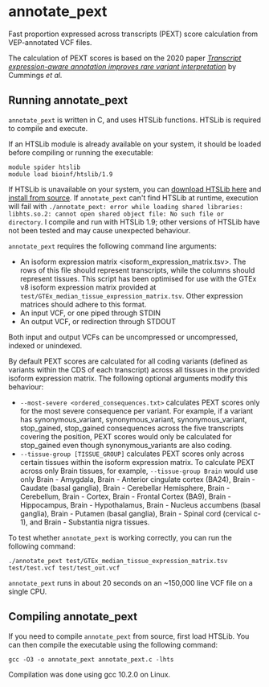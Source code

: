 # annotate_pext
Fast proportion expressed across transcripts (PEXT) score calculation from VEP-annotated VCF files.

The calculation of PEXT scores is based on the 2020 paper *[Transcript expression-aware annotation improves rare variant interpretation](https://www.nature.com/articles/s41586-020-2329-2)* by Cummings *et al.*

## Running annotate_pext

```annotate_pext``` is written in C, and uses HTSLib functions. HTSLib is required to compile and execute.

If an HTSLib module is already available on your system, it should be loaded before compiling or running the executable:

```
module spider htslib
module load bioinf/htslib/1.9
```

If HTSLib is unavailable on your system, you can [download HTSLib here](https://www.htslib.org/download/) and [install from source](https://github.com/samtools/htslib/blob/develop/INSTALL). If ```annotate_pext``` can't find HTSLib at runtime, execution will fail with ```./annotate_pext: error while loading shared libraries: libhts.so.2: cannot open shared object file: No such file or directory```. I compile and run with HTSLib 1.9; other versions of HTSLib have not been tested and may cause unexpected behaviour.

```annotate_pext``` requires the following command line arguments:
* An isoform expression matrix <isoform_expression_matrix.tsv>. The rows of this file should represent transcripts, while the columns should represent tissues. This script has been optimised for use with the GTEx v8 isoform expression matrix provided at ```test/GTEx_median_tissue_expression_matrix.tsv```. Other expression matrices should adhere to this format.
* An input VCF, or one piped through STDIN
* An output VCF, or redirection through STDOUT

Both input and output VCFs can be uncompressed or uncompressed, indexed or unindexed.

By default PEXT scores are calculated for all coding variants (defined as variants within the CDS of each transcript) across all tissues in the provided isoform expression matrix. The following optional arguments modify this behaviour:
* ```--most-severe <ordered_consequences.txt>``` calculates PEXT scores only for the most severe consequence per variant. For example, if a variant has synonymous_variant, synonymous_variant, synonymous_variant, stop_gained, stop_gained consequences across the five transcripts covering the position, PEXT scores would only be calculated for stop_gained even though synonymous_variants are also coding.
* ```--tissue-group [TISSUE_GROUP]``` calculates PEXT scores only across certain tissues within the isoform expression matrix. To calculate PEXT across only Brain tissues, for example, ```--tissue-group Brain``` would use only Brain - Amygdala, Brain - Anterior cingulate cortex (BA24), Brain - Caudate (basal ganglia), Brain - Cerebellar Hemisphere, Brain - Cerebellum, Brain - Cortex, Brain - Frontal Cortex (BA9), Brain - Hippocampus, Brain - Hypothalamus, Brain - Nucleus accumbens (basal ganglia), Brain - Putamen (basal ganglia), Brain - Spinal cord (cervical c-1), and Brain - Substantia nigra tissues.

To test whether ```annotate_pext``` is working correctly, you can run the following command:

```
./annotate_pext test/GTEx_median_tissue_expression_matrix.tsv test/test.vcf test/test_out.vcf
```
```annotate_pext``` runs in about 20 seconds on an ~150,000 line VCF file on a single CPU.

## Compiling annotate_pext

If you need to compile ```annotate_pext``` from source, first load HTSLib. You can then compile the executable using the following command:

```gcc -O3 -o annotate_pext annotate_pext.c -lhts```

Compilation was done using gcc 10.2.0 on Linux.

